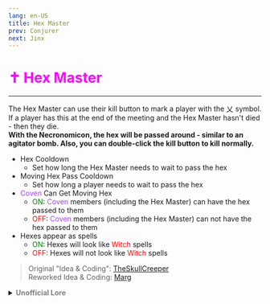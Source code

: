 ```yaml
---
lang: en-US
title: Hex Master
prev: Conjurer
next: Jinx
---
```


# <font color="#ff00ff">✝️ <b>Hex Master</b></font> <Badge text="Killing" type="tip" vertical="middle"/>
---

The Hex Master can use their kill button to mark a player with the 乂 symbol. If a player has this at the end of the meeting and the Hex Master hasn't died - then they die.<br><b>With the Necronomicon, the hex will be passed around - similar to an agitator bomb. Also, you can double-click the kill button to kill normally.</b>

* Hex Cooldown
  * Set how long the Hex Master needs to wait to pass the hex
* Moving Hex Pass Cooldown
  * Set how long a player needs to wait to pass the hex
* <font color=#ac42f2>Coven</font> Can Get Moving Hex
  * <font color=green>ON</font>: <font color=#ac42f2>Coven</font> members (including the Hex Master) can have the hex passed to them
  * <font color=red>OFF</font>: <font color=#ac42f2>Coven</font> members (including the Hex Master) can not have the hex passed to them
* Hexes appear as spells
  * <font color=green>ON</font>: Hexes will look like <font color=red>Witch</font> spells
  * <font color=red>OFF</font>: Hexes will not look like <font color=red>Witch</font> spells

> Original "Idea & Coding": [TheSkullCreeper](https://github.com/Loonie-Toons)<br>
> Reworked Idea & Coding: [Marg](https://github.com/MargaretTheFool)

<details>
<summary><b><font color=gray>Unofficial Lore</font></b></summary>

Placeholder: This role is a ROLE OH EM GOSH
> Submitted by: Member
</details>